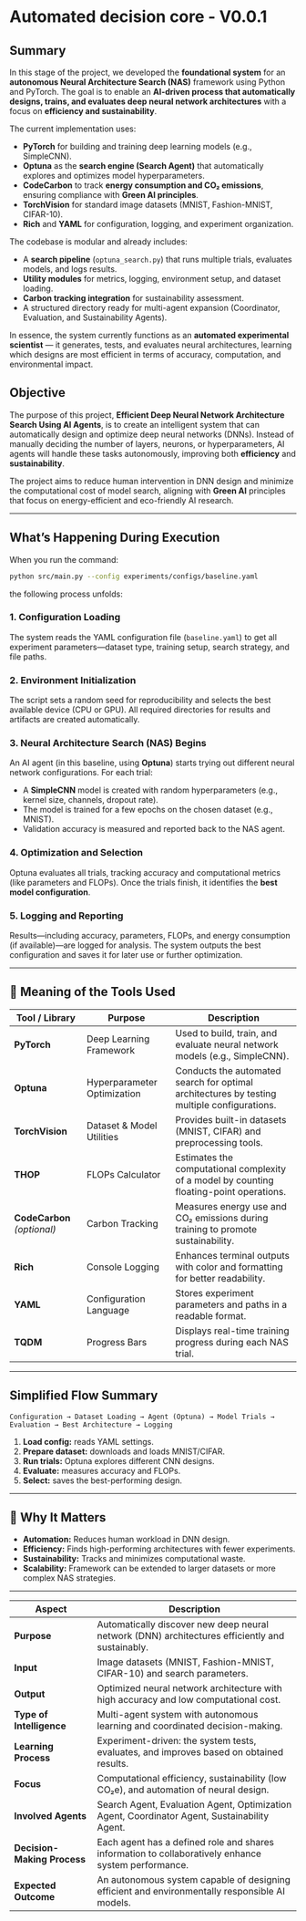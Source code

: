# Automated decision core - V0.0.1

## Summary


In this stage of the project, we developed the **foundational system** for an **autonomous Neural Architecture Search (NAS)** framework using Python and PyTorch.
The goal is to enable an **AI-driven process that automatically designs, trains, and evaluates deep neural network architectures** with a focus on **efficiency and sustainability**.

The current implementation uses:

* **PyTorch** for building and training deep learning models (e.g., SimpleCNN).
* **Optuna** as the **search engine (Search Agent)** that automatically explores and optimizes model hyperparameters.
* **CodeCarbon** to track **energy consumption and CO₂ emissions**, ensuring compliance with **Green AI principles**.
* **TorchVision** for standard image datasets (MNIST, Fashion-MNIST, CIFAR-10).
* **Rich** and **YAML** for configuration, logging, and experiment organization.

The codebase is modular and already includes:

* A **search pipeline** (`optuna_search.py`) that runs multiple trials, evaluates models, and logs results.
* **Utility modules** for metrics, logging, environment setup, and dataset loading.
* **Carbon tracking integration** for sustainability assessment.
* A structured directory ready for multi-agent expansion (Coordinator, Evaluation, and Sustainability Agents).

In essence, the system currently functions as an **automated experimental scientist** — it generates, tests, and evaluates neural architectures, learning which designs are most efficient in terms of accuracy, computation, and environmental impact.

## Objective

The purpose of this project, **Efficient Deep Neural Network Architecture Search Using AI Agents**, is to create an intelligent system that can automatically design and optimize deep neural networks (DNNs). Instead of manually deciding the number of layers, neurons, or hyperparameters, AI agents will handle these tasks autonomously, improving both **efficiency** and **sustainability**.

The project aims to reduce human intervention in DNN design and minimize the computational cost of model search, aligning with **Green AI** principles that focus on energy-efficient and eco-friendly AI research.

---

##  What’s Happening During Execution

When you run the command:

```bash
python src/main.py --config experiments/configs/baseline.yaml
```

the following process unfolds:

### 1. **Configuration Loading**

The system reads the YAML configuration file (`baseline.yaml`) to get all experiment parameters—dataset type, training setup, search strategy, and file paths.

### 2. **Environment Initialization**

The script sets a random seed for reproducibility and selects the best available device (CPU or GPU). All required directories for results and artifacts are created automatically.

### 3. **Neural Architecture Search (NAS) Begins**

An AI agent (in this baseline, using **Optuna**) starts trying out different neural network configurations. For each trial:

* A **SimpleCNN** model is created with random hyperparameters (e.g., kernel size, channels, dropout rate).
* The model is trained for a few epochs on the chosen dataset (e.g., MNIST).
* Validation accuracy is measured and reported back to the NAS agent.

### 4. **Optimization and Selection**

Optuna evaluates all trials, tracking accuracy and computational metrics (like parameters and FLOPs). Once the trials finish, it identifies the **best model configuration**.

### 5. **Logging and Reporting**

Results—including accuracy, parameters, FLOPs, and energy consumption (if available)—are logged for analysis. The system outputs the best configuration and saves it for later use or further optimization.

---

## 🧠 Meaning of the Tools Used

| Tool / Library              | Purpose                     | Description                                                                                 |
| --------------------------- | --------------------------- | ------------------------------------------------------------------------------------------- |
| **PyTorch**                 | Deep Learning Framework     | Used to build, train, and evaluate neural network models (e.g., SimpleCNN).                 |
| **Optuna**                  | Hyperparameter Optimization | Conducts the automated search for optimal architectures by testing multiple configurations. |
| **TorchVision**             | Dataset & Model Utilities   | Provides built-in datasets (MNIST, CIFAR) and preprocessing tools.                          |
| **THOP**                    | FLOPs Calculator            | Estimates the computational complexity of a model by counting floating-point operations.    |
| **CodeCarbon** *(optional)* | Carbon Tracking             | Measures energy use and CO₂ emissions during training to promote sustainability.            |
| **Rich**                    | Console Logging             | Enhances terminal outputs with color and formatting for better readability.                 |
| **YAML**                    | Configuration Language      | Stores experiment parameters and paths in a readable format.                                |
| **TQDM**                    | Progress Bars               | Displays real-time training progress during each NAS trial.                                 |

---

## Simplified Flow Summary

```
Configuration → Dataset Loading → Agent (Optuna) → Model Trials → Evaluation → Best Architecture → Logging
```

1. **Load config:** reads YAML settings.
2. **Prepare dataset:** downloads and loads MNIST/CIFAR.
3. **Run trials:** Optuna explores different CNN designs.
4. **Evaluate:** measures accuracy and FLOPs.
5. **Select:** saves the best-performing design.

---

## 🌿 Why It Matters

* **Automation:** Reduces human workload in DNN design.
* **Efficiency:** Finds high-performing architectures with fewer experiments.
* **Sustainability:** Tracks and minimizes computational waste.
* **Scalability:** Framework can be extended to larger datasets or more complex NAS strategies.

---


| Aspect                      | Description                                                                                         |
| --------------------------- | --------------------------------------------------------------------------------------------------- |
| **Purpose**                 | Automatically discover new deep neural network (DNN) architectures efficiently and sustainably.     |
| **Input**                   | Image datasets (MNIST, Fashion-MNIST, CIFAR-10) and search parameters.                              |
| **Output**                  | Optimized neural network architecture with high accuracy and low computational cost.                |
| **Type of Intelligence**    | Multi-agent system with autonomous learning and coordinated decision-making.                        |
| **Learning Process**        | Experiment-driven: the system tests, evaluates, and improves based on obtained results.             |
| **Focus**                   | Computational efficiency, sustainability (low CO₂e), and automation of neural design.               |
| **Involved Agents**         | Search Agent, Evaluation Agent, Optimization Agent, Coordinator Agent, Sustainability Agent.        |
| **Decision-Making Process** | Each agent has a defined role and shares information to collaboratively enhance system performance. |
| **Expected Outcome**        | An autonomous system capable of designing efficient and environmentally responsible AI models.      |
